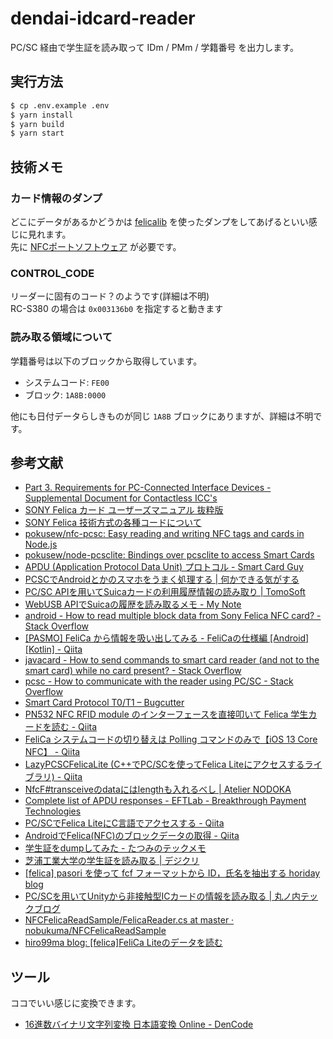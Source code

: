 # dendai-idcard-reader

PC/SC 経由で学生証を読み取って IDm / PMm / 学籍番号 を出力します。

## 実行方法

```bash
$ cp .env.example .env
$ yarn install
$ yarn build
$ yarn start
```

## 技術メモ

### カード情報のダンプ

どこにデータがあるかどうかは [felicalib](http://felicalib.tmurakam.org/document.html) を使ったダンプをしてあげるといい感じに見れます。  
先に [NFCポートソフトウェア](https://www.sony.co.jp/Products/felica/consumer/support/download/) が必要です。

### CONTROL_CODE

リーダーに固有のコード？のようです(詳細は不明)  
RC-S380 の場合は `0x003136b0` を指定すると動きます

### 読み取る領域について

学籍番号は以下のブロックから取得しています。

- システムコード: `FE00`
- ブロック: `1A8B:0000`

他にも日付データらしきものが同じ `1A8B` ブロックにありますが、詳細は不明です。

## 参考文献

- [Part 3. Requirements for PC-Connected Interface Devices - Supplemental Document for Contactless ICC's](http://pcscworkgroup.com/Download/Specifications/pcsc3_v2.02.00_sup2.pdf)
- [SONY Felica カード ユーザーズマニュアル 抜粋版](https://www.sony.co.jp/Products/felica/business/tech-support/data/card_usersmanual_2.11j.pdf)
- [SONY Felica 技術方式の各種コードについて](https://www.sony.co.jp/Products/felica/business/tech-support/data/M619_FeliCaTechnologyCodeDescriptions_1.51j.pdf)
- [pokusew/nfc-pcsc: Easy reading and writing NFC tags and cards in Node.js](https://github.com/pokusew/nfc-pcsc)
- [pokusew/node-pcsclite: Bindings over pcsclite to access Smart Cards](https://github.com/pokusew/node-pcsclite)
- [APDU (Application Protocol Data Unit) プロトコル - Smart Card Guy](https://smartcardguy.hatenablog.jp/entry/2018/08/11/153334)
- [PCSCでAndroidとかのスマホをうまく処理する | 何かできる気がする](https://dekirukigasuru.com/blog/2019/02/07/pcsc-control/)
- [PC/SC APIを用いてSuicaカードの利用履歴情報の読み取り | TomoSoft](https://tomosoft.jp/design/?p=5543)
- [WebUSB APIでSuicaの履歴を読み取るメモ - My Note](https://www.kenichi-odo.com/articles/2020_10_11_read-suica-by-webusb)
- [android - How to read multiple block data from Sony Felica NFC card? - Stack Overflow](https://stackoverflow.com/questions/71393998/how-to-read-multiple-block-data-from-sony-felica-nfc-card)
- [[PASMO] FeliCa から情報を吸い出してみる - FeliCaの仕様編 [Android][Kotlin] - Qiita](https://qiita.com/YasuakiNakazawa/items/3109df682af2a7032f8d)
- [javacard - How to send commands to smart card reader (and not to the smart card) while no card present? - Stack Overflow](https://stackoverflow.com/questions/35389657/how-to-send-commands-to-smart-card-reader-and-not-to-the-smart-card-while-no-c)
- [pcsc - How to communicate with the reader using PC/SC - Stack Overflow](https://stackoverflow.com/questions/54951812/how-to-communicate-with-the-reader-using-pc-sc)
- [Smart Card Protocol T0/T1 – Bugcutter](https://bugcutter.com/tutorial/index.php/2019/10/15/smart-card-protocol-t0-t1/)
- [PN532 NFC RFID module のインターフェースを直接叩いて Felica 学生カードを読む - Qiita](https://qiita.com/nanbuwks/items/995e3d63296a69f0f016)
- [FeliCa システムコードの切り替えは Polling コマンドのみで【iOS 13 Core NFC】 - Qiita](https://qiita.com/treastrain/items/04f50a91f70fd6480fc0)
- [LazyPCSCFelicaLite (C++でPC/SCを使ってFelica Liteにアクセスするライブラリ) - Qiita](https://qiita.com/gpsnmeajp/items/a378e1829fba1c3a3ed7)
- [NfcF#transceiveのdataにはlengthも入れるべし | Atelier NODOKA](http://www.atelier-nodoka.net/2012/12/nfcf-transceive-length/)
- [Complete list of APDU responses - EFTLab - Breakthrough Payment Technologies](https://www.eftlab.com/knowledge-base/complete-list-of-apdu-responses/)
- [PC/SCでFelica LiteにC言語でアクセスする - Qiita](https://qiita.com/gpsnmeajp/items/d4810b175189609494ac)
- [AndroidでFelica(NFC)のブロックデータの取得 - Qiita](https://qiita.com/nshiba/items/38f94d61c020a17314b6)
- [学生証をdumpしてみた - たつみのテックメモ](https://ta2mi.hatenablog.com/entry/2020/06/11/125631)
- [芝浦工業大学の学生証を読み取る | デジクリ](https://core.digicre.net/blog/article/83)
- [[felica] pasori を使って fcf フォーマットから ID，氏名を抽出する horiday blog](http://yasuke.org/horiyuki/blog/diary.cgi?Date=20090707)
- [PC/SCを用いてUnityから非接触型ICカードの情報を読み取る | 丸ノ内テックブログ](https://marunouchi-tech.i-studio.co.jp/5133/)
- [NFCFelicaReadSample/FelicaReader.cs at master · nobukuma/NFCFelicaReadSample](https://github.com/nobukuma/NFCFelicaReadSample/blob/master/StrawhatNet.NFC.FelicaReader/FelicaReader.cs)
- [hiro99ma blog: [felica]FeliCa Liteのデータを読む](https://blog.hirokuma.work/2012/03/felicafelica-lite.html)

## ツール

ココでいい感じに変換できます。
- [16進数バイナリ文字列変換 日本語変換 Online - DenCode](https://dencode.com/ja/string/hex)